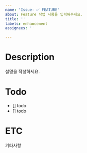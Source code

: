 ```yaml
---
name: 'Issue: ✅ FEATURE'
about: Feature 작업 사항을 입력해주세요.
title: ''
labels: enhancement
assignees: ''

---
```


# Description
설명을 작성하세요.

# Todo
- [] todo
- [] todo

# ETC
기타사항
